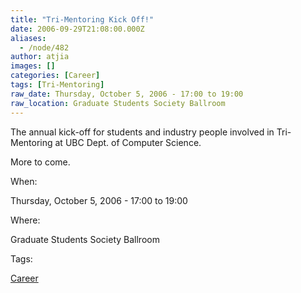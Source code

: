```yaml
---
title: "Tri-Mentoring Kick Off!"
date: 2006-09-29T21:08:00.000Z
aliases:
  - /node/482
author: atjia
images: []
categories: [Career]
tags: [Tri-Mentoring]
raw_date: Thursday, October 5, 2006 - 17:00 to 19:00
raw_location: Graduate Students Society Ballroom
---
```


The annual kick-off for students and industry people involved in Tri-Mentoring at UBC Dept. of Computer Science.

More to come.

When: 

Thursday, October 5, 2006 - 17:00 to 19:00

Where: 

Graduate Students Society Ballroom

Tags: 

[Career](/career)
